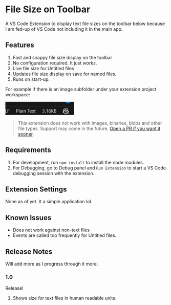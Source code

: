 # File Size on Toolbar

A VS Code Extension to display text file sizes on the toolbar below because I am fed-up of VS Code not including it in the main app.

## Features

1. Fast and snappy file size display on the toolbar
2. No configuration required. It just _works_.
3. Live file size for Untitled files
4. Updates file size display on save for named files.
5. Runs on start-up.

For example if there is an image subfolder under your extension project workspace:

![Preview](images/preview.png)

> This extension does not work with images, binaries, blobs and other file types. Support may come in the future. [Open a PR if you want it sooner](https://github.com/cliff-4/VSC-file-size-on-toolbar).

## Requirements

1. For development, run `npm install` to install the node modules.
2. For Debugging, go to Debug panel and `Run Extension` to start a VS Code debugging session with the extension.

## Extension Settings

None as of yet. It a simple application lol.

## Known Issues

-   Does not work against non-text files
-   Events are called too frequently for Untitled files.

## Release Notes

Will add more as I progress through it more.

### 1.0

Release!

1. Shows size for text files in human readable units.
